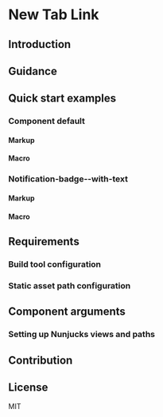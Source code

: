 # New Tab Link

## Introduction

## Guidance

## Quick start examples

### Component default

#### Markup

#### Macro

### Notification-badge--with-text

#### Markup

#### Macro

## Requirements

### Build tool configuration

### Static asset path configuration

## Component arguments

### Setting up Nunjucks views and paths

## Contribution

## License

MIT
